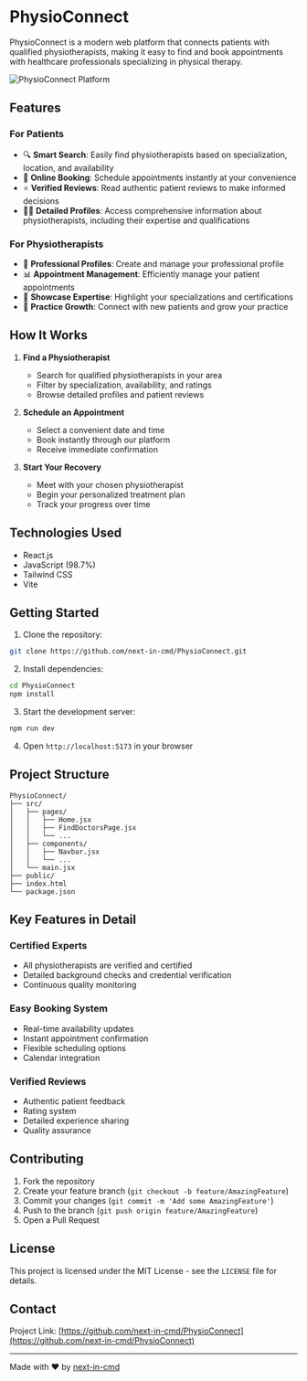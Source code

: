 # PhysioConnect

PhysioConnect is a modern web platform that connects patients with qualified physiotherapists, making it easy to find and book appointments with healthcare professionals specializing in physical therapy.

![PhysioConnect Platform](https://via.placeholder.com/1200x600)

## Features

### For Patients
- 🔍 **Smart Search**: Easily find physiotherapists based on specialization, location, and availability
- 📅 **Online Booking**: Schedule appointments instantly at your convenience
- ⭐ **Verified Reviews**: Read authentic patient reviews to make informed decisions
- 👨‍⚕️ **Detailed Profiles**: Access comprehensive information about physiotherapists, including their expertise and qualifications

### For Physiotherapists
- 👤 **Professional Profiles**: Create and manage your professional profile
- 📊 **Appointment Management**: Efficiently manage your patient appointments
- 🌟 **Showcase Expertise**: Highlight your specializations and certifications
- 🏥 **Practice Growth**: Connect with new patients and grow your practice

## How It Works

1. **Find a Physiotherapist**
   - Search for qualified physiotherapists in your area
   - Filter by specialization, availability, and ratings
   - Browse detailed profiles and patient reviews

2. **Schedule an Appointment**
   - Select a convenient date and time
   - Book instantly through our platform
   - Receive immediate confirmation

3. **Start Your Recovery**
   - Meet with your chosen physiotherapist
   - Begin your personalized treatment plan
   - Track your progress over time

## Technologies Used

- React.js
- JavaScript (98.7%)
- Tailwind CSS
- Vite

## Getting Started

1. Clone the repository:
```bash
git clone https://github.com/next-in-cmd/PhysioConnect.git
```

2. Install dependencies:
```bash
cd PhysioConnect
npm install
```

3. Start the development server:
```bash
npm run dev
```

4. Open `http://localhost:5173` in your browser

## Project Structure

```
PhysioConnect/
├── src/
│   ├── pages/
│   │   ├── Home.jsx
│   │   ├── FindDoctorsPage.jsx
│   │   └── ...
│   ├── components/
│   │   ├── Navbar.jsx
│   │   └── ...
│   └── main.jsx
├── public/
├── index.html
└── package.json
```

## Key Features in Detail

### Certified Experts
- All physiotherapists are verified and certified
- Detailed background checks and credential verification
- Continuous quality monitoring

### Easy Booking System
- Real-time availability updates
- Instant appointment confirmation
- Flexible scheduling options
- Calendar integration

### Verified Reviews
- Authentic patient feedback
- Rating system
- Detailed experience sharing
- Quality assurance

## Contributing

1. Fork the repository
2. Create your feature branch (`git checkout -b feature/AmazingFeature`)
3. Commit your changes (`git commit -m 'Add some AmazingFeature'`)
4. Push to the branch (`git push origin feature/AmazingFeature`)
5. Open a Pull Request

## License

This project is licensed under the MIT License - see the `LICENSE` file for details.

## Contact

Project Link: [https://github.com/next-in-cmd/PhysioConnect](https://github.com/next-in-cmd/PhysioConnect)

---

Made with ❤️ by [next-in-cmd](https://github.com/next-in-cmd)
